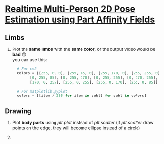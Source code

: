 # [Realtime Multi-Person 2D Pose Estimation using Part Affinity Fields](https://github.com/ZheC/Realtime_Multi-Person_Pose_Estimation)

## Limbs
1. Plot the **same limbs** with the **same color**, or the output video would be **bad** :dizzy_face: <br>
  you can use this:
    ```python
      # For cv2
      colors = [[255, 0, 0], [255, 85, 0], [255, 170, 0], [255, 255, 0], [170, 255, 0], [85, 255, 0], [0, 255, 0],
            [0, 255, 85], [0, 255, 170], [0, 255, 255], [0, 170, 255], [0, 85, 255], [0, 0, 255], [85, 0, 255],
            [170, 0, 255], [255, 0, 255], [255, 0, 170], [255, 0, 85]]

      # For matplotlib.pyplot
      colors = [[item / 255 for item in subl] for subl in colors]
    ```
 
## Drawing
1. Plot **body parts** using *plt.plot* instead of *plt.scatter* (if *plt.scatter* draw points on the edge, they will become ellipse instead of a circle)

2. 

